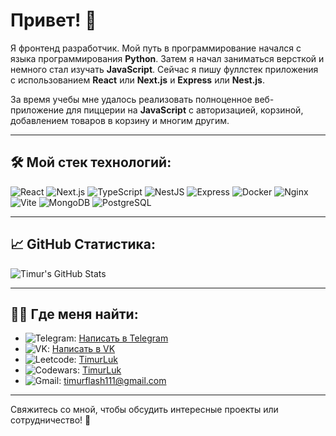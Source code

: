 
# Привет! 👋

Я фронтенд разработчик. Мой путь в программирование начался с языка программирования **Python**. Затем я начал заниматься версткой и немного стал изучать **JavaScript**. Сейчас я пишу фуллстек приложения с использованием **React** или **Next.js** и **Express** или **Nest.js**.

За время учебы мне удалось реализовать полноценное веб-приложение для пиццерии на **JavaScript** с авторизацией, корзиной, добавлением товаров в корзину и многим другим.

---

## 🛠️ Мой стек технологий:

![React](https://img.shields.io/badge/react-%2320232a.svg?style=for-the-badge&logo=react&logoColor=%2361DAFB)
![Next.js](https://img.shields.io/badge/next.js-%23000000.svg?style=for-the-badge&logo=next.js&logoColor=white)
![TypeScript](https://img.shields.io/badge/typescript-%23007ACC.svg?style=for-the-badge&logo=typescript&logoColor=white)
![NestJS](https://img.shields.io/badge/nestjs-%23E0234E.svg?style=for-the-badge&logo=nestjs&logoColor=white)
![Express](https://img.shields.io/badge/express.js-%23404d59.svg?style=for-the-badge&logo=express&logoColor=white)
![Docker](https://img.shields.io/badge/docker-%230db7ed.svg?style=for-the-badge&logo=docker&logoColor=white)
![Nginx](https://img.shields.io/badge/nginx-%23009639.svg?style=for-the-badge&logo=nginx&logoColor=white)
![Vite](https://img.shields.io/badge/vite-%23646CFF.svg?style=for-the-badge&logo=vite&logoColor=white)
![MongoDB](https://img.shields.io/badge/mongodb-%234ea94b.svg?style=for-the-badge&logo=mongodb&logoColor=white)
![PostgreSQL](https://img.shields.io/badge/postgresql-%23336791.svg?style=for-the-badge&logo=postgresql&logoColor=white)

---

## 📈 GitHub Статистика:

![Timur's GitHub Stats](https://github-readme-stats.vercel.app/api?username=TimurLuk&show_icons=true&theme=radical)

---

## 🧑‍💻 Где меня найти:

- ![Telegram](https://img.shields.io/badge/Telegram-2CA5E0?style=for-the-badge&logo=telegram&logoColor=white): [Написать в Telegram](https://t.me/uuuuuuuuuuuuuuukp)
- ![VK](https://img.shields.io/badge/VK-4A76A8?style=for-the-badge&logo=vk&logoColor=white): [Написать в VK](https://vk.com/your_vk_username)
- ![Leetcode](https://img.shields.io/badge/Leetcode-FFA116?style=for-the-badge&logo=leetcode&logoColor=white): [TimurLuk](https://leetcode.com/u/TimurLuk/)
- ![Codewars](https://img.shields.io/badge/Codewars-B1361E?style=for-the-badge&logo=codewars&logoColor=white): [TimurLuk](https://www.codewars.com/users/TimurLuk)
- ![Gmail](https://img.shields.io/badge/Email-D14836?style=for-the-badge&logo=gmail&logoColor=white): [timurflash111@gmail.com](mailto:timurflash111@gmail.com)

---

Свяжитесь со мной, чтобы обсудить интересные проекты или сотрудничество! 🚀
